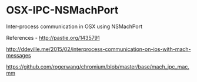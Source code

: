 # OSX-IPC-NSMachPort
Inter-process communication in OSX using NSMachPort

References -
http://pastie.org/1435791

http://ddeville.me/2015/02/interprocess-communication-on-ios-with-mach-messages

https://github.com/rogerwang/chromium/blob/master/base/mach_ipc_mac.mm
